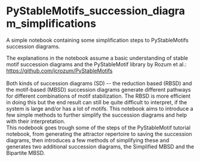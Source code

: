 # PyStableMotifs_succession_diagram_simplifications
A simple notebook containing some simplification steps to PyStableMotifs succession diagrams.

The explanations in the notebook assume a basic understanding of stable motif succession diagrams and the PyStableMotif library by Rozum et al.:
https://github.com/jcrozum/PyStableMotifs <br>
<br>
Both kinds of succession diagrams (SD) -- the reduction based (RBSD) and the motif-based (MBSD) succession diagrams generate different pathways for different combinations of motif stabilization. The RBSD is more efficient in doing this but the end result can still be quite difficult to interpret, if the system is large and/or has a lot of motifs. This notebook aims to introduce a few simple methods to further simplify the succession diagrams and help with their interpretation. 
<br> This nodebook goes trough some of the steps of the PyStableMotif tutorial notebook, from generating the attractor repertoire to saving the succession diagrams, then introduces a few methods of simplifying these and generates two additional succession diagrams, the Simplified MBSD and the Bipartite MBSD.
